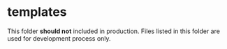 # templates

This folder **should not** included in production. Files listed in this folder are used for development process only.
